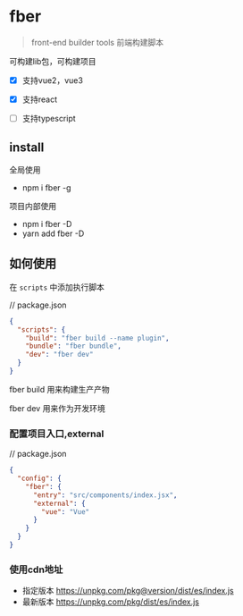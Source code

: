 # fber

> front-end builder tools 前端构建脚本

可构建lib包，可构建项目

- [x] 支持vue2，vue3
- [x] 支持react
- [ ] 支持typescript


## install

全局使用

- npm i fber -g

项目内部使用

- npm i fber -D
- yarn add fber -D


## 如何使用

在 `scripts` 中添加执行脚本

// package.json

```json
{
  "scripts": {
    "build": "fber build --name plugin",
    "bundle": "fber bundle",
    "dev": "fber dev"
  }
}
```

fber build 用来构建生产产物

fber dev 用来作为开发环境


### 配置项目入口,external

// package.json
```json
{
  "config": {
    "fber": {
      "entry": "src/components/index.jsx",
      "external": {
        "vue": "Vue"
      }
    }
  }
}
```

### 使用cdn地址

- 指定版本 https://unpkg.com/pkg@version/dist/es/index.js
- 最新版本 https://unpkg.com/pkg/dist/es/index.js